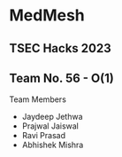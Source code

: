 # MedMesh

## TSEC Hacks 2023

## Team No. 56 - O(1)

Team Members 
- Jaydeep Jethwa
- Prajwal Jaiswal
- Ravi Prasad
- Abhishek Mishra